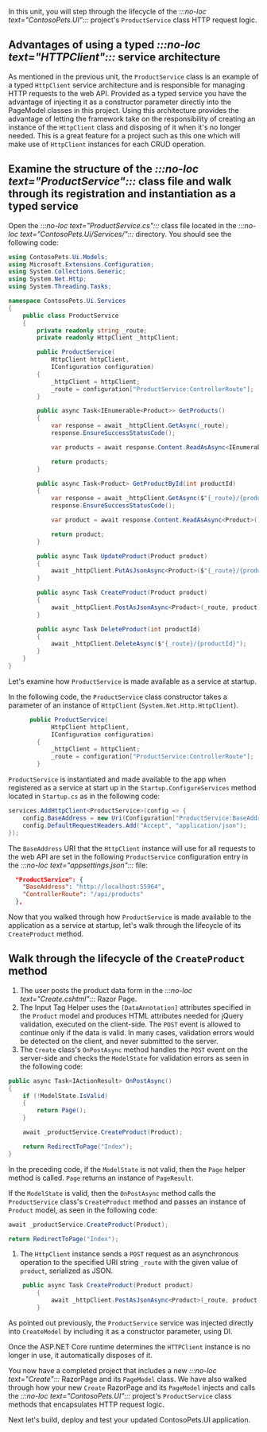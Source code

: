 In this unit, you will step through the lifecycle of the *:::no-loc text="ContosoPets.UI":::* project's `ProductService` class HTTP request logic.

## Advantages of using a typed *:::no-loc text="HTTPClient":::* service architecture

As mentioned in the previous unit, the `ProductService` class is an example of a typed `HttpClient` service architecture and is responsible for managing HTTP requests to the web API. Provided as a typed service you have the advantage of injecting it as a constructor parameter directly into the PageModel classes in this project. Using this architecture provides the advantage of letting the framework take on the responsibility of creating an instance of the `HttpClient` class and disposing of it when it's no longer needed. This is a great feature for a project such as this one which will make use of `HttpClient` instances for each CRUD operation.

## Examine the structure of the *:::no-loc text="ProductService":::* class file and walk through its registration and instantiation as a typed service

Open the *:::no-loc text="ProductService.cs":::* class file located in the *:::no-loc text="ContosoPets.Ui/Services/":::* directory. You should see the following code:

```csharp
using ContosoPets.Ui.Models;
using Microsoft.Extensions.Configuration;
using System.Collections.Generic;
using System.Net.Http;
using System.Threading.Tasks;

namespace ContosoPets.Ui.Services
{
    public class ProductService
    {
        private readonly string _route;
        private readonly HttpClient _httpClient;

        public ProductService(
            HttpClient httpClient,
            IConfiguration configuration)
        {
            _httpClient = httpClient;
            _route = configuration["ProductService:ControllerRoute"];
        }

        public async Task<IEnumerable<Product>> GetProducts()
        {
            var response = await _httpClient.GetAsync(_route);
            response.EnsureSuccessStatusCode();

            var products = await response.Content.ReadAsAsync<IEnumerable<Product>>();

            return products;
        }

        public async Task<Product> GetProductById(int productId)
        {
            var response = await _httpClient.GetAsync($"{_route}/{productId}");
            response.EnsureSuccessStatusCode();

            var product = await response.Content.ReadAsAsync<Product>();

            return product;
        }

        public async Task UpdateProduct(Product product)
        {
            await _httpClient.PutAsJsonAsync<Product>($"{_route}/{product.Id}", product);
        }

        public async Task CreateProduct(Product product)
        {
            await _httpClient.PostAsJsonAsync<Product>(_route, product);
        }

        public async Task DeleteProduct(int productId)
        {
            await _httpClient.DeleteAsync($"{_route}/{productId}");
        }
    }
}
```

Let's examine how `ProductService` is made available as a service at startup.

In the following code, the `ProductService` class constructor takes a parameter of an instance of `HttpClient` (`System.Net.Http.HttpClient`).

```csharp
      public ProductService(
            HttpClient httpClient,
            IConfiguration configuration)
        {
            _httpClient = httpClient;
            _route = configuration["ProductService:ControllerRoute"];
        }
```

`ProductService` is instantiated and made available to the app when registered as a service at start up in the `Startup.ConfigureServices` method located in `Startup.cs` as in the following code:

```csharp
services.AddHttpClient<ProductService>(config => {
    config.BaseAddress = new Uri(Configuration["ProductService:BaseAddress"]);
    config.DefaultRequestHeaders.Add("Accept", "application/json");
});
```

The `BaseAddress` URI that the `HttpClient` instance will use for all requests to the web API are set in the following `ProductService` configuration entry in the *:::no-loc text="appsettings.json":::* file:

```json
  "ProductService": {
    "BaseAddress": "http://localhost:55964",
    "ControllerRoute": "/api/products"
  },
```

Now that you walked through how `ProductService` is made available to the application as a service at startup, let's walk through the lifecycle of its `CreateProduct` method.

## Walk through the lifecycle of the `CreateProduct` method

1. The user posts the product data form in the *:::no-loc text="Create.cshtml":::* Razor Page.
1. The Input Tag Helper uses the `[DataAnnotation]` attributes specified in the `Product` model and produces HTML attributes needed for jQuery validation, executed on the client-side. The `POST` event is allowed to continue only if the data is valid. In many cases, validation errors would be detected on the client, and never submitted to the server.
1. The `Create` class's `OnPostAsync` method handles the `POST` event on the server-side and checks the `ModelState` for validation errors as seen in the following code:
  
```csharp
public async Task<IActionResult> OnPostAsync()
{
    if (!ModelState.IsValid)
    {
        return Page();
    }

    await _productService.CreateProduct(Product);

    return RedirectToPage("Index");
}
```

In the preceding code, if the `ModelState` is not valid, then the `Page` helper method is called. `Page` returns an instance of `PageResult`.

If the `ModelState` is valid, then the `OnPostAsync` method calls the `ProductService` class's `CreateProduct` method and passes an instance of `Product` model, as seen in the following code:

```csharp
await _productService.CreateProduct(Product);

return RedirectToPage("Index");
```

1. The `HttpClient` instance sends a `POST` request as an asynchronous operation to the specified URI string `_route` with the given value of `product`, serialized as JSON.

```csharp
    public async Task CreateProduct(Product product)
        {
            await _httpClient.PostAsJsonAsync<Product>(_route, product);
        }
```

As pointed out previously, the `ProductService` service was injected directly into `CreateModel` by including it as a constructor parameter, using DI.
  
Once the ASP.NET Core runtime determines the `HTTPClient` instance is no longer in use, it automatically disposes of it.

You now have a completed project that includes a new *:::no-loc text="Create":::* RazorPage and its `PageModel` class. We have also walked through how your new `Create` RazorPage and its `PageModel` injects and calls the *:::no-loc text="ContosoPets.UI":::* project's `ProductService` class methods that encapsulates HTTP request logic.

Next let's build, deploy and test your updated ContosoPets.UI application.
